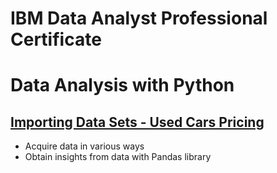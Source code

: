 # IBM Data Analyst Professional Certificate


# Data Analysis with Python

## [Importing Data Sets - Used Cars Pricing](https://github.com/shadowdk3/IBM-Data-Analyst-Professional-Certificate/blob/main/IBM_data_analysis_with_python/Module1/DA0101EN-Review-Introduction-20231003-1696291200.jupyterlite.ipynb)

-   Acquire data in various ways
-   Obtain insights from data with Pandas library

